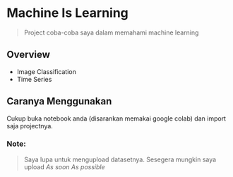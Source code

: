 # Machine Is Learning
> Project coba-coba saya dalam memahami machine learning



## Overview
- Image Classification
- Time Series


## Caranya Menggunakan
Cukup buka notebook anda (disarankan memakai google colab) dan import saja projectnya. 

### Note:
> Saya lupa untuk mengupload datasetnya. Sesegera mungkin saya upload *As soon As possible*
